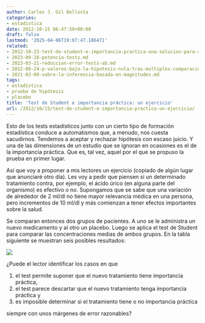 ```yaml
---
author: Carlos J. Gil Bellosta
categories:
- estadística
date: 2012-10-15 06:47:59+00:00
draft: false
lastmod: '2025-04-06T19:07:47.186471'
related:
- 2012-10-23-test-de-student-e-importancia-practica-una-solucion-para-su-discusion.md
- 2023-09-28-potencia-tests.md
- 2023-03-21-reduccion-error-tests-ab.md
- 2012-08-24-p-valores-bajo-la-hipotesis-nula-tras-multiples-comparaciones.md
- 2021-03-09-sobre-la-inferencia-basada-en-magnitudes.md
tags:
- estadística
- prueba de hipótesis
- placebo
title: 'Test de Student e importancia práctica: un ejercicio'
url: /2012/10/15/test-de-student-e-importancia-practica-un-ejercicio/
---
```


Esto de los tests estadísticos junto con un cierto tipo de formación estadística conduce a automatismos que, a menudo, nos cuesta sacudirnos. Tendemos a aceptar y rechazar hipótesis con escaso juicio. Y una de las dimensiones de un estudio que se ignoran en ocasiones es el de la importancia práctica. Que es, tal vez, aquel por el que se propuso la prueba en primer lugar.

Así que voy a proponer a mis lectores un ejercicio (copiado de algún lugar que anunciaré otro día). Les voy a pedir que piensen si un determinado tratamiento contra, por ejemplo, el ácido úrico (en alguna parte del organismo) es efectivo o no. Supongamos que se sabe que una variación de alrededor de 2 ml/dl no tiene mayor relevancia médica en una persona, pero incrementos de 10 ml/dl y más comienzan a tener efectos importantes sobre la salud.

Se comparan entonces dos grupos de pacientes. A uno se le administra un nuevo medicamento y al otro un placebo. Luego se aplica el test de Student para comparar las concentraciones medias de ambos grupos. En la tabla siguiente se muestran seis posibles resultados:

![](/wp-uploads/2012/10/resultados_test_student.png#center)

¿Puede el lector identificar los casos en que

1. el test permite suponer que el nuevo tratamiento tiene importancia práctica,
2. el test parece descartar que el nuevo tratamiento tenga importancia práctica y
3. es imposible determinar si el tratamiento tiene o no importancia práctica

siempre con unos márgenes de error razonables?